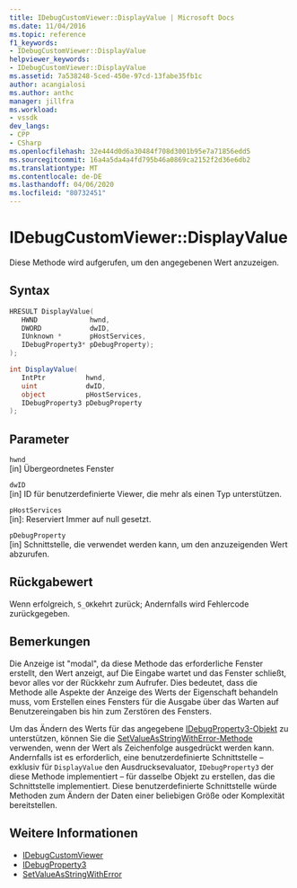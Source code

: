 ```yaml
---
title: IDebugCustomViewer::DisplayValue | Microsoft Docs
ms.date: 11/04/2016
ms.topic: reference
f1_keywords:
- IDebugCustomViewer::DisplayValue
helpviewer_keywords:
- IDebugCustomViewer::DisplayValue
ms.assetid: 7a538248-5ced-450e-97cd-13fabe35fb1c
author: acangialosi
ms.author: anthc
manager: jillfra
ms.workload:
- vssdk
dev_langs:
- CPP
- CSharp
ms.openlocfilehash: 32e444d0d6a30484f708d3001b95e7a71856edd5
ms.sourcegitcommit: 16a4a5da4a4fd795b46a0869ca2152f2d36e6db2
ms.translationtype: MT
ms.contentlocale: de-DE
ms.lasthandoff: 04/06/2020
ms.locfileid: "80732451"
---
```

# <a name="idebugcustomviewerdisplayvalue"></a>IDebugCustomViewer::DisplayValue
Diese Methode wird aufgerufen, um den angegebenen Wert anzuzeigen.

## <a name="syntax"></a>Syntax

```cpp
HRESULT DisplayValue(
   HWND             hwnd,
   DWORD            dwID,
   IUnknown *       pHostServices,
   IDebugProperty3* pDebugProperty);
);
```

```csharp
int DisplayValue(
   IntPtr          hwnd,
   uint            dwID,
   object          pHostServices,
   IDebugProperty3 pDebugProperty
);
```

## <a name="parameters"></a>Parameter
`hwnd`\
[in] Übergeordnetes Fenster

`dwID`\
[in] ID für benutzerdefinierte Viewer, die mehr als einen Typ unterstützen.

`pHostServices`\
[in]: Reserviert Immer auf null gesetzt.

`pDebugProperty`\
[in] Schnittstelle, die verwendet werden kann, um den anzuzeigenden Wert abzurufen.

## <a name="return-value"></a>Rückgabewert
 Wenn erfolgreich, `S_OK`kehrt zurück; Andernfalls wird Fehlercode zurückgegeben.

## <a name="remarks"></a>Bemerkungen
 Die Anzeige ist "modal", da diese Methode das erforderliche Fenster erstellt, den Wert anzeigt, auf Die Eingabe wartet und das Fenster schließt, bevor alles vor der Rückkehr zum Aufrufer. Dies bedeutet, dass die Methode alle Aspekte der Anzeige des Werts der Eigenschaft behandeln muss, vom Erstellen eines Fensters für die Ausgabe über das Warten auf Benutzereingaben bis hin zum Zerstören des Fensters.

 Um das Ändern des Werts für das angegebene [IDebugProperty3-Objekt](../../../extensibility/debugger/reference/idebugproperty3.md) zu unterstützen, können Sie die [SetValueAsStringWithError-Methode](../../../extensibility/debugger/reference/idebugproperty3-setvalueasstringwitherror.md) verwenden, wenn der Wert als Zeichenfolge ausgedrückt werden kann. Andernfalls ist es erforderlich, eine benutzerdefinierte Schnittstelle – exklusiv für `DisplayValue` den Ausdrucksevaluator, `IDebugProperty3` der diese Methode implementiert – für dasselbe Objekt zu erstellen, das die Schnittstelle implementiert. Diese benutzerdefinierte Schnittstelle würde Methoden zum Ändern der Daten einer beliebigen Größe oder Komplexität bereitstellen.

## <a name="see-also"></a>Weitere Informationen
- [IDebugCustomViewer](../../../extensibility/debugger/reference/idebugcustomviewer.md)
- [IDebugProperty3](../../../extensibility/debugger/reference/idebugproperty3.md)
- [SetValueAsStringWithError](../../../extensibility/debugger/reference/idebugproperty3-setvalueasstringwitherror.md)
